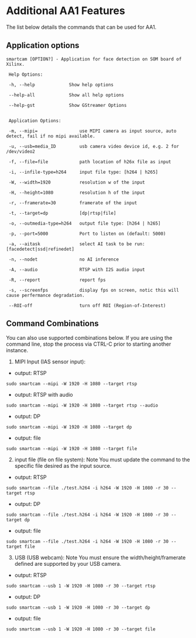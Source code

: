 # Additional AA1 Features
The list below details the commands that can be used for AA1.

## Application options
```
smartcam [OPTION?] - Application for face detection on SOM board of Xilinx.

 Help Options:

 -h, --help             Show help options

 --help-all             Show all help options

 --help-gst             Show GStreamer Options

 
 Application Options:

 -m, --mipi=                use MIPI camera as input source, auto detect, fail if no mipi available.

 -u, --usb=media_ID         usb camera video device id, e.g. 2 for /dev/video2

 -f, --file=file            path location of h26x file as input

 -i, --infile-type=h264     input file type: [h264 | h265]

 -W, --width=1920           resolution w of the input

 -H, --height=1080          resolution h of the input

 -r, --framerate=30         framerate of the input

 -t, --target=dp            [dp|rtsp|file]

 -o, --outmedia-type=h264   output file type: [h264 | h265]

 -p, --port=5000            Port to listen on (default: 5000)

 -a, --aitask               select AI task to be run: [facedetect|ssd|refinedet]

 -n, --nodet                no AI inference

 -A, --audio                RTSP with I2S audio input

 -R, --report               report fps

 -s, --screenfps            display fps on screen, notic this will cause perfermance degradation.

 --ROI-off                  turn off ROI (Region-of-Interest)
 ``` 

## Command Combinations
You can also use supported combinations below.
If you are using the command line, stop the process via CTRL-C prior to starting another instance. 

1. MIPI Input (IAS sensor input):

 - output: RTSP
  ```
  sudo smartcam --mipi -W 1920 -H 1080 --target rtsp
  ```
- output: RTSP with audio
 ```
sudo smartcam --mipi -W 1920 -H 1080 --target rtsp --audio
```
- output: DP
```
sudo smartcam --mipi -W 1920 -H 1080 --target dp
```
- output: file
```
sudo smartcam --mipi -W 1920 -H 1080 --target file
```
2. input file (file on file system):
   Note You must update the command to the specific file desired as the input source.

 - output: RTSP
```
sudo smartcam --file ./test.h264 -i h264 -W 1920 -H 1080 -r 30 --target rtsp
```
 - output: DP
```
sudo smartcam --file ./test.h264 -i h264 -W 1920 -H 1080 -r 30 --target dp
```
- output: file
```
sudo smartcam --file ./test.h264 -i h264 -W 1920 -H 1080 -r 30 --target file
```
3.  USB (USB webcam):
    Note You must ensure the width/height/framerate defined are supported by your USB camera.

- output: RTSP
```
sudo smartcam --usb 1 -W 1920 -H 1080 -r 30 --target rtsp
```
- output: DP
```
sudo smartcam --usb 1 -W 1920 -H 1080 -r 30 --target dp
```
- output: file
```
sudo smartcam --usb 1 -W 1920 -H 1080 -r 30 --target file
```
